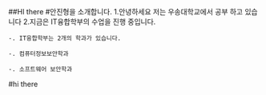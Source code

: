 ##HI there
#안진형을 소개합니다.
  1.안녕하세요 저는 우송대학교에서 공부 하고 있습니다
  2.지금은 IT융합학부의 수업을 진행 중입니다.
  
    -. IT융합학부는 2개의 학과가 있습니다.
    
    -. 컴퓨터정보보안학과
    
    -. 소프트웨어 보안학과
#hi there

<!--
**jin020ff/jin020ff** is a ✨ _special_ ✨ repository because its `README.md` (this file) appears on your GitHub profile.

Here are some ideas to get you started:

- 🔭 I’m currently working on ...
- 🌱 I’m currently learning ...
- 👯 I’m looking to collaborate on ...
- 🤔 I’m looking for help with ...
- 💬 Ask me about ...
- 📫 How to reach me: ...
- 😄 Pronouns: ...
- ⚡ Fun fact: ...
-->
